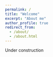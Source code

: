 ```yaml
---
permalink: /
title: "Welcome"
excerpt: "About me"
author_profile: true
redirect_from: 
  - /about/
  - /about.html
---
```


Under construction
